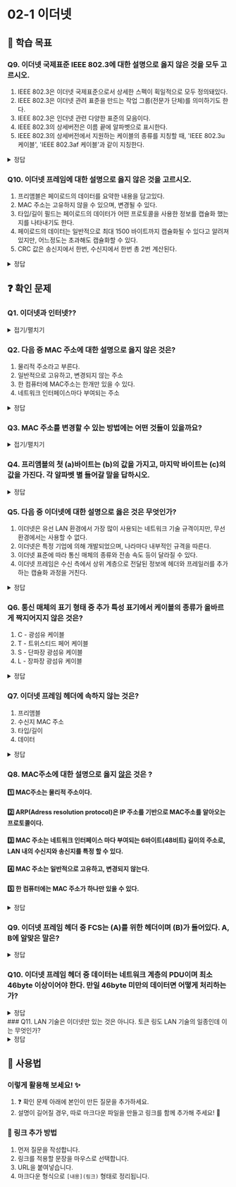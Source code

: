 # 02-1 이더넷

## 📌 학습 목표

### Q9. 이더넷 국제표준 IEEE 802.3에 대한 설명으로 옳지 않은 것을 모두 고르시오.

1. IEEE 802.3은 이더넷 국제표준으로서 상세한 스펙이 획일적으로 모두 정의돼있다.
2. IEEE 802.3은 이더넷 관려 표준을 만드는 작업 그룹(전문가 단체)를 의미하기도 한다.
3. IEEE 802.3은 인더넷 관련 다양한 표준의 모음이다.
4. IEEE 802.3의 상세버전은 이름 끝에 알파벳으로 표시한다.
5. IEEE 802.3의 상세버전에서 지원하는 케이블의 종류를 지칭할 때, 'IEEE 802.3u 케이블', 'IEEE 802.3af 케이블'과 같이 지칭한다.

<details>
<summary>정답</summary>
1번, 5번
</details>

### Q10. 이더넷 프레임에 대한 설명으로 옳지 않은 것을 고르시오.

1. 프리앰블은 페이로드의 데이터를 요약한 내용을 담고있다.
2. MAC 주소는 고유하지 않을 수 있으며, 변경될 수 있다.
3. 타입/길이 필드는 페이로드의 데이터가 어떤 프로토콜을 사용한 정보를 캡슐화 했는지를 나타내기도 한다.
4. 페이로드의 데이터는 일반적으로 최대 1500 바이트까지 캡슐화될 수 있다고 알려져있지만, 어느정도는 초과해도 캡슐화할 수 있다.
5. CRC 값은 송신지에서 한번, 수신지에서 한번 총 2번 계산된다.

<details>
<summary>정답</summary>
1번: 프리앰블은 이더넷 프레임이 송신될 예정이라는 것을 알리는 단순 비트열에 불과하며, 실질적인 데이터 송수신과 관련된 내용을 담고 있지는 않다.
</details>

## ❓ 확인 문제
### Q1. 이더넷과 인터넷??

<details>
<summary>접기/펼치기</summary>

두 말은 상당히 비슷하게 생겼다. 그래서 처음에는 충분히 헷갈릴 만 하고, 나 또한 그랬다. 둘은 엄연히 다르며 각자 설명해보자

#### 이더넷(Ethernet)
현대 LAN, 특히 유선 LAN환경에서 대중적으로 사용된다. 다양한 통신 매체의 규격들과 송수신 되는 프레임의 형태, 프레임을 주고받는 방법 등이 정의된 네트워크 기술이다. 책에서 배우는 허브, 스위치와 같은 장비에 연결된 <U>같은 네트워크 안의 컴퓨터끼리 데이터를 주고 받을 때 사용</U>된다.


#### 인터넷(Internet)
컴퓨터를 하나의 통신망 안에 연결하고자 하는 의도에서 이를 줄여 Internet이라고 명명. 컴퓨터와 서버 클라이언트로 연결되어 TCP/IP를 이용해 정보를 주고 받는다.
</details>

### Q2. 다음 중 MAC 주소에 대한 설명으로 옳지 않은 것은?

1. 물리적 주소라고 부른다.
2. 일반적으로 고유하고, 변경되지 않는 주소
3. 한 컴퓨터에 MAC주소는 한개만 있을 수 있다.
4. 네트워크 인터페이스마다 부여되는 주소 

<details>
<summary>정답</summary>

##### 3. 한 컴퓨터에 MAC주소는 한개만 있을 수 있다. X

- 한 컴퓨터에 NIC가 여러 개 있다면 MAC주소도 여러 개 있을 수 있습니다.
- NIC? 호스트와 통신 매체 사이의 인터페이스 역할을 담당하는 네트워크 장비 


---

</details>

### **Q3. MAC 주소를 변경할 수 있는 방법에는 어떤 것들이 있을까요?**  

<details>  
<summary>접기/펼치기</summary>  

### **MAC 주소 변경 방법**  

- **MAC 스푸핑(Spoofing)**: 소프트웨어를 사용하여 MAC 주소를 일시적으로 변경
- **운영체제 설정 변경** : Windows, Linux, macOS 등에서 네트워크 설정을 통해 수동 변경 가능
- **네트워크 드라이버 수정**: 일부 네트워크 카드에서는 제조사 제공 드라이버에서 MAC 주소 변경 가능
- **펌웨어 수정 및 하드웨어 변경**: EEPROM을 직접 조작하여 영구적으로 MAC 주소 변경 가능

---

- **일부 네트워크**에서는 MAC 주소 변경을 감지하고 차단하는 **보안 정책이 적용됨**  
- MAC 주소를 **무단 변경**하여 네트워크를 위장하는 것은 보안상 문제가 될 수 있음  
- **가상머신(VM) 환경**에서는 MAC 주소를 손쉽게 변경할 수 있음 

</details>


### Q4. 프리앰블의 첫 (a)바이트는 (b)의 값을 가지고, 마지막 바이트는 (c)의 값을 가진다. 각 알파벳 별 들어갈 말을 답하시오.

<details>
<summary>정답</summary>

<h4> (a) 7 (b) 10101010 (c) 10101011 </h4>

- 프리앰블은 총 8바이트로 구성되어 있으며, 첫 7바이트는 10101010 값을 가지고, 마지막 바이트는 10101011의 값을 가집니다.
#### ※ 프리앰블이 이러한 값을 가지는 이유는?
- 송신자가 데이터 프레임을 전송하기 전에 10101010 패턴의 프리앰블을 보내면, 수신기는 프리앰블의 주기적인 **1**과 **0**의 변화를 통해 송신자가 신호를 보낸다는 사실을 인식합니다. 이러한 주기적인 패턴을 분석하여 수신기와 송신자 클럭의 위상/주파수 동기화를 진행하게 됩니다.
- 이를 통해 이후 들어오는 10101011 패턴을 받게 되면, 클럭이 동기화되어 있으므로 안정적인 데이터 송수신이 가능해지게 됩니다.

</details>


### Q5. 다음 중 이더넷에 대한 설명으로 옳은 것은 무엇인가?

1. 이더넷은 유선 LAN 환경에서 가장 많이 사용되는 네트워크 기술 규격이지만, 무선 환경에서는 사용할 수 없다.
2. 이더넷은 특정 기업에 의해 개발되었으며, 나라마다 내부적인 규격을 따른다.
3. 이더넷 표준에 따라 통신 매체의 종류와 전송 속도 등이 달라질 수 있다.
4. 이더넷 프레임은 수신 측에서 상위 계층으로 전달된 정보에 헤더와 프레일러를 추가하는 캡슐화 과정을 거친다.

<details>
<summary>정답</summary>

**3. 이더넷 표준에 따라 통신 매체의 종류와 전송 속도 등이 달라질 수 있다.**

#### 해설
- ① 이더넷은 유선 LAN 환경에서 가장 많이 사용되는 네트워크 기술 규격이지만, 무선 환경에서는 사용할 수 없다.
<br> → ❌ 오답: 이더넷은 유선 네트워크에서 가장 널리 사용되지만, Wi-Fi(IEEE 802.11)와 함께 사용될 수도 있다. 즉, 무선 환경에서도 이더넷을 기반으로 한 네트워크 설계가 가능하다.
- ② 이더넷은 특정 기업에 의해 개발되었으며, 나라마다 내부적인 규격을 따른다.
<br> → ❌ 오답: 이더넷은 원래 제록스(Xerox) 에서 개발되었지만, 이후 IEEE(국제전기전자기술자협회)에서 IEEE 802.3 표준으로 국제적으로 표준화되었다. 따라서 이더넷은 특정 국가의 내부 규격을 따르는 것이 아니라 전 세계적으로 동일한 표준이 적용된다.
- ③ 이더넷 표준에 따라 통신 매체의 종류와 전송 속도 등이 달라질 수 있다.
<br> → ✅ 정답: 이더넷은 다양한 표준이 있으며, 이를 기반으로 UTP 케이블, 광섬유 등 다양한 통신 매체를 사용할 수 있고, 10Mbps에서 400Gbps 이상의 속도를 지원하는 표준도 존재한다.
- ④ 이더넷 프레임은 수신 측에서 상위 계층으로 전달된 정보에 헤더와 프레일러를 추가하는 캡슐화 과정을 거친다.
<br> → ❌ 오답: 캡슐화(Encapsulation) 과정은 송신 측에서 데이터를 전송하기 위해 헤더(Header)와 프레일러(Trailer)를 추가하는 과정이다. 수신 측에서는 역캡슐화(Decapsulation) 를 수행하여 헤더와 프레일러를 제거하고 데이터를 상위 계층으로 전달한다.


</details>


### Q6. 통신 매체의 표기 형태 중 추가 특성 표기에서 케이블의 종류가 올바르게 짝지어지지 않은 것은?

1. C - 광섬유 케이블
2. T - 트위스티드 페어 케이블
3. S - 단파장 광섬유 케이블
4. L - 장파장 광섬유 케이블

<details>
<summary>정답</summary>

**1. C-광섬유 케이블**

#### 해설
- ① 이더넷은 유선 LAN 환경에서 가장 많이 사용되는 네트워크 기술 규격이지만, 무선 환경에서는 사용할 수 없다.
<br> → ❌ 오답: 이더넷은 유선 네트워크에서 가장 널리 사용되지만, Wi-Fi(IEEE 802.11)와 함께 사용될 수도 있다. 즉, 무선 환경에서도 이더넷을 기반으로 한 네트워크 설계가 가능하다.
- ② 이더넷은 특정 기업에 의해 개발되었으며, 나라마다 내부적인 규격을 따른다.
<br> → ❌ 오답: 이더넷은 원래 제록스(Xerox) 에서 개발되었지만, 이후 IEEE(국제전기전자기술자협회)에서 IEEE 802.3 표준으로 국제적으로 표준화되었다. 따라서 이더넷은 특정 국가의 내부 규격을 따르는 것이 아니라 전 세계적으로 동일한 표준이 적용된다.
- ③ 이더넷 표준에 따라 통신 매체의 종류와 전송 속도 등이 달라질 수 있다.
<br> → ✅ 정답: 이더넷은 다양한 표준이 있으며, 이를 기반으로 UTP 케이블, 광섬유 등 다양한 통신 매체를 사용할 수 있고, 10Mbps에서 400Gbps 이상의 속도를 지원하는 표준도 존재한다.
- ④ 이더넷 프레임은 수신 측에서 상위 계층으로 전달된 정보에 헤더와 프레일러를 추가하는 캡슐화 과정을 거친다.
<br> → ❌ 오답: 캡슐화(Encapsulation) 과정은 송신 측에서 데이터를 전송하기 위해 헤더(Header)와 프레일러(Trailer)를 추가하는 과정이다. 수신 측에서는 역캡슐화(Decapsulation) 를 수행하여 헤더와 프레일러를 제거하고 데이터를 상위 계층으로 전달한다.


</details>

### Q7. 이더넷 프레임 헤더에 속하지 않는 것은?

1. 프리앰블 
2. 수신지 MAC 주소 
3. 타입/길이 
4. 데이터

<details>
<summary>정답</summary>

**4. 데이터**

#### 해설

#### 이더넷 프레임 (데이터 링크 계층)
- 상위 계층으로부터 받아들인 정보에 헤더와 트레일러를 추가하는 **캡슐화** 과정을 통해 만들어짐
- 수신자 입장에서는 프레임의 헤더와 트레일러를 제거한 뒤 상위 계층으로 올려보내는 **역캡슐화** 과정을 거침

이더넷 프레임 구성 요소
- 이더넷 프레임 헤더 : 프리앰블, 수신지 MAC 주소, 송신지 MAC 주소, 타입/길이
- 페이로드 : 데이터
- 트레일러 : FCS
</details>

### Q8. MAC주소에 대한 설명으로 옳지 <U>않은</U> 것은 ?
#### 1️⃣ MAC주소는 물리적 주소이다.
#### 2️⃣ ARP(Adress resolution protocol)은 IP 주소를 기반으로 MAC주소를 알아오는 프로토콜이다.
#### 3️⃣ MAC 주소는 네트워크 인터페이스 마다 부여되는 6바이트(48비트)  길이의 주소로, LAN 내의 수신지와 송신지를 특정 할 수 있다. 
#### 4️⃣ MAC 주소는 일반적으로 고유하고, 변경되지 않는다.
#### 5️⃣ 한 컴퓨터에는 MAC 주소가 하나만 있을 수 있다.



<details>
<summary>정답</summary>

#### 5️⃣ 한 컴퓨터에는 MAC 주소가 하나만 있을 수 있다.


**[해설✏️]**
#### MAC 주소는 네트워크 인터페이스 마다 부여되는데, 보통 NIC(Network Interface Controller)라는 장치가 네트워크 인터페이스의 역할을 담당한다. 따라서 한 컴퓨터 내에 NIC가 여러 개 있다면 MAC 주소도 여러 개 있을 수 있다. 

</details>

### Q9. 이더넷 프레임 헤더 중 FCS는 (A)를 위한 헤더이며 (B)가 들어있다. A, B에 알맞은 말은?

<details>
<summary>정답</summary>

#### A: 오류 검출, B: CRC

- FCS는 데이터 링크 계층에서 오류 검출을 진행하기 위해 사용되는 헤더이다. 프리앰블을 제외한 값을 계산하여 FCS에 담아 수신자에게 보내면 수신자는 프리앰블과 FCS를 제외한 필드 값을 바탕으로 CRC를 계산하고 FCS와 같은지 비교하며 오류를 검출한다.

</details>

### Q10. 이더넷 프레임 헤더 중 데이터는 네트워크 계층의 PDU이며 최소 46byte 이상이어야 한다. 만일 46byte 미만의 데이터면 어떻게 처리하는가?

<details>
<summary>정답</summary>

#### 패딩을 채워서 46byte를 맞춘다

0을 계속 채워 넣어서 데이터가 46byte의 크기를 가질 수 있도록 하여 최소 크기를 맞춘다

</details>
### Q11. LAN 기술은 이더넷만 있는 것은 아니다. 토큰 링도 LAN 기술의 일종인데 이는 무엇인가?

<details>
<summary>정답</summary>

네트워크 안에 호스트들이 링 형태로 연결되어 있어 토큰을 갖고 있는 호스트만 메시지를 전송할 수 있도록 한 LAN 기술

</details>

## 📝 사용법  
### 이렇게 활용해 보세요! ✨  
1. ❓ 확인 문제 아래에 본인이 만든 질문을 추가하세요.  
2. 설명이 길어질 경우, 따로 마크다운 파일을 만들고 링크를 함께 추가해 주세요! 🔗  

### 🔗 링크 추가 방법  
1. 먼저 질문을 작성합니다.  
2. 링크를 적용할 문장을 마우스로 선택합니다.  
3. URL을 붙여넣습니다.  
4. 마크다운 형식으로 `[내용](링크)` 형태로 정리됩니다.  


